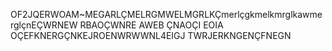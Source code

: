 OF2JQERWOAM~MEGARLÇMELRGMWELMGRLKÇmerlçgkmelkmrglkawmerglçnEÇWRNEW  RBAOÇWNRE  AWEB  ÇNAOÇI  EOIA  OÇEFKNERGÇNKEJROENWRWWNL4EIGJ  TWRJERKNGENÇFNEGN